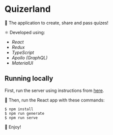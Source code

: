 # Quizerland

🧩 The application to create, share and pass quizes!

⚛️ Developed using:

- _React_
- _Redux_
- _TypeScript_
- _Apollo (GraphQL)_
- _MaterialUI_

## Running locally

First, run the server using instructions from [here](https://github.com/SirPeace/quizerland-server).

🚀 Then, run the React app with these commands:

```
$ npm install
$ npm run generate
$ npm run serve
```

🎉 Enjoy!
